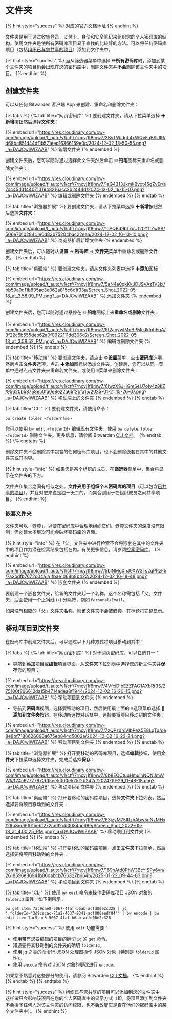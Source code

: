 # 文件夹

{% hint style="success" %}
对应的[官方文档地址](https://bitwarden.com/help/article/folders/)
{% endhint %}

文件夹是用于通过收集登录、支付卡、身份和安全笔记来组织您的个人密码库的结构。使用文件夹是使所有密码库项目易于查找的比较好的方法。可以将任何密码库项目（包括[组织已与您共享的项目](../password-manager/vault-basics/organization-members/sharing.md)）添加到文件夹中。

{% hint style="success" %}
当从筛选器菜单中选择 **☷所有密码库**时，添加到某个文件夹的项目仍会出现在您的密码库中，删除文件夹并**不会**删除该文件夹中的项目。
{% endhint %}

## 创建文件夹 <a href="#create-a-folder" id="create-a-folder"></a>

可以从任何 Bitwarden 客户端 App 来创建、重命名和删除文件夹：

{% tabs %}
{% tab title="网页密码库" %}
要创建文件夹，请从下拉菜单选择 ✚**新增**按钮然后选择**文件夹**：

{% embed url="https://res.cloudinary.com/bw-com/image/upload/f_auto/v1/ctf/7rncvj1f8mw7/3BvTWidqL4xWQvFqBSiJIR/d68bc851d44df1b571eed16366159e0c/2024-12-02_13-50-55.png?_a=DAJCwlWIZAAB" %}
新增文件夹
{% endembed %}

创建文件夹后，您可以随时通过选择此文件夹然后单击 :pencil2:**铅笔**图标来重命名或删除文件夹：

{% embed url="https://res.cloudinary.com/bw-com/image/upload/f_auto/v1/ctf/7rncvj1f8mw7/1aG4313JkmkBvot45gZvEr/a7dc45d314407131948216acc2b2444d/2024-12-02_16-15-07.png?_a=DAJCwlWIZAAB" %}
编辑或删除文件夹
{% endembed %}
{% endtab %}

{% tab title="浏览器扩展" %}
要创建文件夹，请从下拉菜单选择 ✚**新增**按钮然后选择**文件夹**：

{% embed url="https://res.cloudinary.com/bw-com/image/upload/f_auto/v1/ctf/7rncvj1f8mw7/1aPQBd9bT7uUf20Y1fZwSB/506e7010284c1e0d83b75204bac22eaa/2024-12-02_16-13-10.png?_a=DAJCwlWIZAAB" %}
浏览器扩展新增文件夹
{% endembed %}

创建文件夹后，可以随时从**设置** → **密码库** → **文件夹**菜单中重命名或删除文件夹。
{% endtab %}

{% tab title="桌面端" %}
要创建文件夹，请从文件夹列表中选择 ✚**添加**图标：

{% embed url="https://res.cloudinary.com/bw-com/image/upload/f_auto/v1/ctf/7rncvj1f8mw7/5aN4a0qkKkJDJSVAzTy3Ix/bb59a0df1b835ac3e062a815c6e1f33a/Screen_Shot_2022-05-18_at_3.58.09_PM.png?_a=DAJCwlWIZAAB" %}
添加文件夹
{% endembed %}

创建文件夹后，您可以随时通过悬停在 :pencil2:**铅笔**图标上来**重命名或删除**文件夹：

{% embed url="https://res.cloudinary.com/bw-com/image/upload/f_auto/v1/ctf/7rncvj1f8mw7/6t2aoywIMdBPMuJktnhEqA/3f22c5b555deb62a0f0922111dd306d2/Screen_Shot_2022-05-18_at_3.58.52_PM.png?_a=DAJCwlWIZAAB" %}
编辑或删除文件夹
{% endembed %}
{% endtab %}

{% tab title="移动端" %}
要创建文件夹，请点击 **⚙️设置**菜单，点击**密码库**选项，然后点击**文件夹**选项。点击 ✚**添加**图标以添加文件夹。创建后，您可以从同一菜单中通过点击文件夹来重命名文件夹，或使用 **≡**&#x83DC;单来删除文件夹：

{% embed url="https://res.cloudinary.com/bw-com/image/upload/f_auto/v1/ctf/7rncvj1f8mw7/6IwzXSJHGmSeU7oIy4z8kZ/95620b58758e50fa0e8e22a65f2bfa15/2025-01-21_15-26-07.png?_a=DAJCwlWIZAAB" %}
移动端上的文件夹
{% endembed %}
{% endtab %}

{% tab title="CLI" %}
要创建文件夹，请使用命令：

```
bw create folder <foldername>
```

您可以使用 `bw edit <folderId>` 编辑现有文件夹，使用 `bw delete folder <folderId>` 删除文件夹。更多信息，请参阅 Bitwarden [CLI 文档](../password-manager/developer-tools/cli/password-manager-cli.md)。
{% endtab %}
{% endtabs %}

删除文件夹不会删除其中包含的任何密码库项目，也不会删除嵌套在其中的其他文件夹或其内容。

{% hint style="info" %}
如果您是某个组织的成员，在**筛选器**菜单中，集合将显示在文件夹的下方。

文件夹和集合之间有相似之处。**文件夹用于组织个人密码库的项目**（可以包含[已共享的项目](../password-manager/vault-basics/organization-members/sharing.md)），并且对您来说是独一无二的，而集合则用于在组织成员之间共享项目。
{% endhint %}

### 嵌套文件夹 <a href="#nested-folders" id="nested-folders"></a>

文件夹可以「嵌套」，以便在密码库中合理地组织它们。嵌套文件夹的深度没有限制，但创建太多层次可能会破坏密码库的界面。

{% hint style="info" %}
在「父」文件夹中进行检索不会将嵌套在其中的文件夹中的项目作为潜在检索结果包括在内。有关更多信息，请参阅[检索密码库](search-your-vault.md)。
{% endhint %}

{% embed url="https://res.cloudinary.com/bw-com/image/upload/f_auto/v1/ctf/7rncvj1f8mw7/5blNMg0hJ9XW3Ts2qPRzF5/7a2bdfb7672c04a1a1fbae1068b8b422/2024-12-02_16-18-48.png?_a=DAJCwlWIZAAB" %}
嵌套文件夹
{% endembed %}

要创建一个嵌套文件夹，给新的文件夹起一个名称，这个名称需包括「父」文件夹，后面使用一个正斜线 (`/`) 分隔符，例如 `Personal/Email`。

如果没有相应的「父」文件夹名称，则该文件夹不会被嵌套，其标题将完整显示。

## 移动项目到文件夹 <a href="#move-items-to-a-folder" id="move-items-to-a-folder"></a>

在密码库中创建文件夹后，可以通过以下几种方式将项目移动到其中：

{% tabs %}
{% tab title="网页密码库" %}
对于网页密码库，可以任选其一：

* 导航到**添加**项目或**编辑**项目界面，从**文件夹**下拉列表中选择您的新文件夹并**保存**您的项目：

{% embed url="https://res.cloudinary.com/bw-com/image/upload/f_auto/v1/ctf/7rncvj1f8mw7/4VfciDIbEZZFAG1AXbRf3S/275100f866612da15b4714adea8f1944/2024-12-02_16-20-15.png?_a=DAJCwlWIZAAB" %}
移动项目到文件夹
{% endembed %}

* 导航到**密码库**视图，选择要移动的项目，然后使用最上面的 **≡**&#x9009;项菜单选择 **💾添加到文件夹**按钮。在移动所选按对话框中，选择要将项目移动到的文件夹：

{% embed url="https://res.cloudinary.com/bw-com/image/upload/f_auto/v1/ctf/7rncvj1f8mw7/7zQPzdrcVIbPeX5E8LqTq/ce8e8bf7188626093a675eb844d5002a/2024-12-02_16-22-24.png?_a=DAJCwlWIZAAB" %}
移动项目到文件夹
{% endembed %}
{% endtab %}

{% tab title="浏览器扩展" %}
打开要移动的密码库项目，选择**编辑**按钮，使用**文件夹**下拉菜单选择文件夹，完成后选择**保存**：

{% embed url="https://res.cloudinary.com/bw-com/image/upload/f_auto/v1/ctf/7rncvj1f8mw7/6b8EOCtuuHmulnNQNJmWWk/f24c97777972b15ee5000e575f2b242c/2024-10-29_11-48-18.png?_a=DAJCwlWIZAAB" %}
移动项目到文件夹
{% endembed %}
{% endtab %}

{% tab title="桌面端" %}
打开要移动的密码库项目，选择**文件夹**下拉列表，然后选择要将项目移动到的文件夹：

{% embed url="https://res.cloudinary.com/bw-com/image/upload/f_auto/v1/ctf/7rncvj1f8mw7/63jzyM75IRzhAbw5nNzMHx/29b8ed60015ebf272ce62cb0034ac68e/Screen_Shot_2022-05-18_at_4.00.25_PM.png?_a=DAJCwlWIZAAB" %}
移动项目到文件夹
{% endembed %}
{% endtab %}

{% tab title="移动端" %}
打开要移动的密码库项目，点击**文件夹**下拉菜单，然后选择要将项目移动到的文件夹：

{% embed url="https://res.cloudinary.com/bw-com/image/upload/f_auto/v1/ctf/7rncvj1f8mw7/169hAtd0PhW3BcYlSPy6vn/2618596e36941b06dabcb766327b664b/2025-01-22_09-44-03.png?_a=DAJCwlWIZAAB" %}
移动项目到文件夹
{% endembed %}
{% endtab %}

{% tab title="CLI" %}
使用 `bw edit` 命令来操作密码库项目 JSON 对象的 `folderId` 属性，如下例所示：

```batch
bw get item 7ac9cae8-5067-4faf-b6ab-acfd00e2c328 | jq '.folderId="3d9cecac-71a2-4637-9341-acf000eedf04"' | bw encode | bw edit item 7ac9cae8-5067-4faf-b6ab-acfd00e2c328
```

{% hint style="success" %}
使用 `edit` 功能需要：

* 使用带有您要编辑的项目的确切 `id` 的 `get` 命令。
* 知道要将其移动到的文件夹的确切 `folderId`。
* 使用 [jq 之类的命令行 JSON 处理器](https://stedolan.github.io/jq/)操作 JSON 对象（特别是 `folderId` 属性）。
* 使用 `encode` 命令对 JSON 对象的更改进行 `encode`。

如果您不熟悉对这些部分的使用，请参阅 Bitwarden [CLI 文档](../password-manager/developer-tools/cli/password-manager-cli.md)。
{% endhint %}
{% endtab %}
{% endtabs %}

{% hint style="success" %}
[组织已与您共享](../password-manager/vault-basics/organization-members/sharing.md)的项目可以添加到您的文件夹中，这样做只会影响该项目在您的个人密码库中的显示方式（即，将项目添加到文件夹不会授予任何人对该文件夹的访问权限，也不会改变它是否在他们的密码库中的某个文件夹中）。
{% endhint %}
